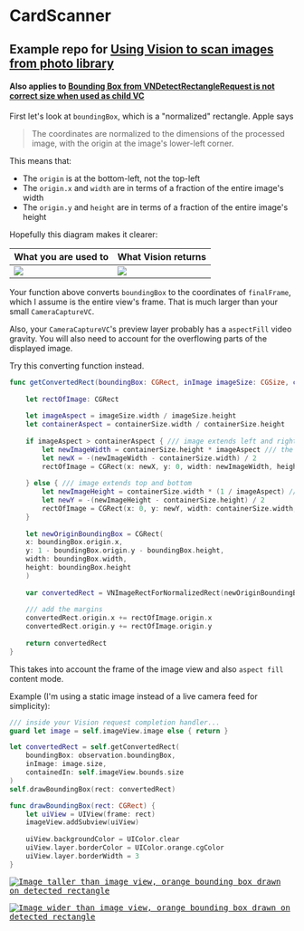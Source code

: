 # CardScanner

## Example repo for [Using Vision to scan images from photo library](https://stackoverflow.com/q/62373844/14351818)
#### Also applies to [Bounding Box from VNDetectRectangleRequest is not correct size when used as child VC](https://stackoverflow.com/q/64759383/14351818)

First let's look at `boundingBox`, which is a "normalized" rectangle. Apple says 

> The coordinates are normalized to the dimensions of the processed image, with the origin at the image's lower-left corner.

This means that:
- The `origin` is at the bottom-left, not the top-left
- The `origin.x` and `width` are in terms of a fraction of the entire image's width
- The `origin.y` and `height` are in terms of a fraction of the entire image's height

Hopefully this diagram makes it clearer:


What you are used to | What Vision returns
--- | ---
![](https://i.stack.imgur.com/nDvgI.png) | ![](https://i.stack.imgur.com/owpMn.png)


Your function above converts `boundingBox` to the coordinates of `finalFrame`, which I assume is the entire view's frame. That is much larger than your small `CameraCaptureVC`.

Also, your `CameraCaptureVC`'s preview layer probably has a `aspectFill` video gravity. You will also need to account for the overflowing parts of the displayed image.

Try this converting function instead.

```swift
func getConvertedRect(boundingBox: CGRect, inImage imageSize: CGSize, containedIn containerSize: CGSize) -> CGRect {
    
    let rectOfImage: CGRect
    
    let imageAspect = imageSize.width / imageSize.height
    let containerAspect = containerSize.width / containerSize.height
    
    if imageAspect > containerAspect { /// image extends left and right
        let newImageWidth = containerSize.height * imageAspect /// the width of the overflowing image
        let newX = -(newImageWidth - containerSize.width) / 2
        rectOfImage = CGRect(x: newX, y: 0, width: newImageWidth, height: containerSize.height)
        
    } else { /// image extends top and bottom
        let newImageHeight = containerSize.width * (1 / imageAspect) /// the width of the overflowing image
        let newY = -(newImageHeight - containerSize.height) / 2
        rectOfImage = CGRect(x: 0, y: newY, width: containerSize.width, height: newImageHeight)
    }
    
    let newOriginBoundingBox = CGRect(
    x: boundingBox.origin.x,
    y: 1 - boundingBox.origin.y - boundingBox.height,
    width: boundingBox.width,
    height: boundingBox.height
    )
    
    var convertedRect = VNImageRectForNormalizedRect(newOriginBoundingBox, Int(rectOfImage.width), Int(rectOfImage.height))
    
    /// add the margins
    convertedRect.origin.x += rectOfImage.origin.x
    convertedRect.origin.y += rectOfImage.origin.y
    
    return convertedRect
}
```

This takes into account the frame of the image view and also `aspect fill` content mode.

Example (I'm using a static image instead of a live camera feed for simplicity):

```swift
/// inside your Vision request completion handler...
guard let image = self.imageView.image else { return }

let convertedRect = self.getConvertedRect(
    boundingBox: observation.boundingBox,
    inImage: image.size,
    containedIn: self.imageView.bounds.size
)
self.drawBoundingBox(rect: convertedRect)

func drawBoundingBox(rect: CGRect) {
    let uiView = UIView(frame: rect)
    imageView.addSubview(uiView)
        
    uiView.backgroundColor = UIColor.clear
    uiView.layer.borderColor = UIColor.orange.cgColor
    uiView.layer.borderWidth = 3
}
```

<kbd>[![Image taller than image view, orange bounding box drawn on detected rectangle][1]][1]</kbd>

<kbd>[![Image wider than image view, orange bounding box drawn on detected rectangle][2]][2]</kbd>


  [1]: https://i.stack.imgur.com/7iPMM.png
  [2]: https://i.stack.imgur.com/kUU3z.png
